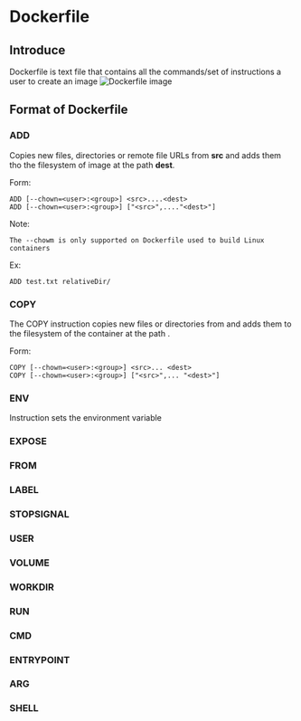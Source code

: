 # Dockerfile
## Introduce
Dockerfile is text file that contains all the commands/set of instructions a user to create an image
![Dockerfile image](/images/dockerfile.png)

## Format of Dockerfile
### ADD
Copies new files, directories or remote file URLs from **src** and adds them tho the filesystem of image at the path **dest**.

Form:
```
ADD [--chown=<user>:<group>] <src>....<dest>
ADD [--chown=<user>:<group>] ["<src>",...."<dest>"]
```
Note:
```
The --chowm is only supported on Dockerfile used to build Linux containers
```
Ex:
```
ADD test.txt relativeDir/
```
### COPY
The COPY instruction copies new files or directories from <src> and adds them to the filesystem of the container at the path <dest>.

Form:
```
COPY [--chown=<user>:<group>] <src>... <dest>
COPY [--chown=<user>:<group>] ["<src>",... "<dest>"]
```

### ENV
Instruction sets the environment variable
### EXPOSE
### FROM
### LABEL
### STOPSIGNAL
### USER
### VOLUME
### WORKDIR
### RUN
### CMD
### ENTRYPOINT
### ARG
### SHELL